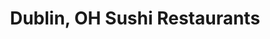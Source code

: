 ---
layout: city
title: Dublin, OH Sushi Restaurants
permalink: /ohio/dublin/
stateAbbr: OH
stateName: Ohio
cityName: Dublin
---